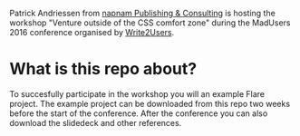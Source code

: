 Patrick Andriessen from [napnam Publishing & Consulting](http://www.napnam.nl/) is hosting the workshop "Venture outside of the CSS comfort zone" during the MadUsers 2016 conference organised by [Write2Users](http://write2users.com/madusers-conference-2016/).

# What is this repo about?
To succesfully participate in the workshop you will an example Flare project. The example project can be downloaded from this repo two weeks before the start of the conference. After the conference you can also download the slidedeck and other references.

